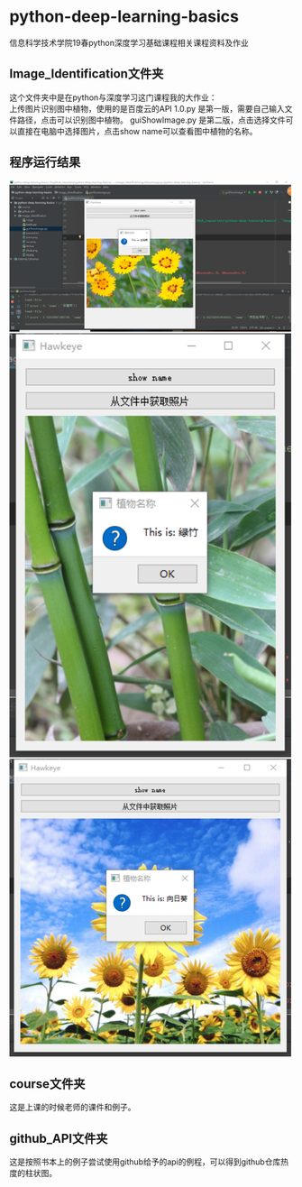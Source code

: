 # python-deep-learning-basics
信息科学技术学院19春python深度学习基础课程相关课程资料及作业

## Image_Identification文件夹
这个文件夹中是在python与深度学习这门课程我的大作业：</br>
上传图片识别图中植物，使用的是百度云的API
1.0.py          是第一版，需要自己输入文件路径，点击可以识别图中植物。
guiShowImage.py 是第二版，点击选择文件可以直接在电脑中选择图片，点击show name可以查看图中植物的名称。

## 程序运行结果
<img src="https://github.com/H874589148/python-deep-learning-basics/blob/master/runCode-screenShot/0.png" width="500" height="269" alt="图片加载失败时，显示这段字"/>
<img src="https://github.com/H874589148/python-deep-learning-basics/blob/master/runCode-screenShot/1.png" width="500" height="752" alt="图片加载失败时，显示这段字"/>
<img src="https://github.com/H874589148/python-deep-learning-basics/blob/master/runCode-screenShot/2.png" width="500" height="528" alt="图片加载失败时，显示这段字"/>

## course文件夹
这是上课的时候老师的课件和例子。

## github_API文件夹
这是按照书本上的例子尝试使用github给予的api的例程，可以得到github仓库热度的柱状图。
